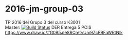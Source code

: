 # 2016-jm-group-03
TP 2016 del Grupo 3 del curso K3001  
Master:   [![Build Status](https://travis-ci.org/juanisierra/tp-dds-2016-grupo3.svg?branch=master)](https://travis-ci.org/juanisierra/tp-dds-2016-grupo3)
DER Entrega 5 POIS https://www.draw.io/#G0B5aIe8RCretvUm9ZcF9FaWRtNlk
